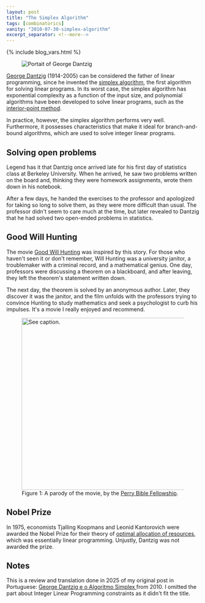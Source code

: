 ```yaml
---
layout: post
title: "The Simplex Algorithm"
tags: [combinatorics]
vanity: "2010-07-30-simplex-algorithm"
excerpt_separator: <!--more-->
---
```


{% include blog_vars.html %}

<figure class="image_float_left">
  <img src="{{resources_path}}/dantzig.jpg" alt="Portait of George Dantzig" />
</figure>

[George Dantzig](https://en.wikipedia.org/wiki/George_Dantzig) (1914-2005) can be considered the father of linear programming, since he invented the [simplex algorithm](https://en.wikipedia.org/wiki/Simplex_algorithm), the first algorithm for solving linear programs. In its worst case, the simplex algorithm has exponential complexity as a function of the input size, and polynomial algorithms have been developed to solve linear programs, such as the [interior-point method](https://en.wikipedia.org/wiki/Interior-point_method).

In practice, however, the simplex algorithm performs very well. Furthermore, it possesses characteristics that make it ideal for branch-and-bound algorithms, which are used to solve integer linear programs.

## Solving open problems

Legend has it that Dantzig once arrived late for his first day of statistics class at Berkeley University. When he arrived, he saw two problems written on the board and, thinking they were homework assignments, wrote them down in his notebook.

After a few days, he handed the exercises to the professor and apologized for taking so long to solve them, as they were more difficult than usual. The professor didn't seem to care much at the time, but later revealed to Dantzig that he had solved two open-ended problems in statistics.

## Good Will Hunting

The movie [Good Will Hunting](https://www.imdb.com/title/tt0119217/) was inspired by this story. For those who haven't seen it or don't remember, Will Hunting was a university janitor, a troublemaker with a criminal record, and a mathematical genius. One day, professors were discussing a theorem on a blackboard, and after leaving, they left the theorem's statement written down.

The next day, the theorem is solved by an anonymous author. Later, they discover it was the janitor, and the film unfolds with the professors trying to convince Hunting to study mathematics and seek a psychologist to curb his impulses. It's a movie I really enjoyed and recommend.

<figure class="center_children">
  <img src="{{resources_path}}/PBF237-Lyles_Constant.gif" alt="See caption." width="450" />
  <figcaption>Figure 1: A parody of the movie, by the <a href="https://pbfcomics.com/comics/lyles-constant/">Perry Bible Fellowship</a>.</figcaption>
</figure>

## Nobel Prize

In 1975, economists Tjalling Koopmans and Leonid Kantorovich were awarded the Nobel Prize for their theory of [optimal allocation of resources](https://en.wikipedia.org/wiki/List_of_Nobel_Memorial_Prize_laureates_in_Economic_Sciences), which was essentially linear programming. Unjustly, Dantzig was not awarded the prize.

## Notes

This is a review and translation done in 2025 of my original post in Portuguese: [George Dantzig e o Algoritmo Simplex
](https://kunigami.blogspot.com/2010/07/george-dantzig-e-o-algoritmo-simplex.html) from 2010. I omitted the part about Integer Linear Programming constraints as it didn't fit the title.
